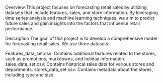 Overview
This project focuses on forecasting retail sales by utilizing datasets that include features, sales, and store information. By leveraging time series analysis and machine learning techniques, we aim to predict future sales and gain insights into the factors that influence retail performance.

Description
The goal of this project is to develop a comprehensive model for forecasting retail sales. We use three datasets:

Features_data_set.csv: Contains additional features related to the stores, such as promotions, markdowns, and holiday information.
sales_data_set.csv: Contains historical sales data for various stores and departments.
stores_data_set.csv: Contains metadata about the stores, including type and size.
